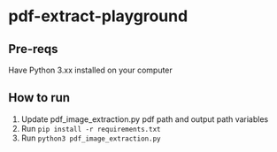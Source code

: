 # pdf-extract-playground

## Pre-reqs
Have Python 3.xx installed on your computer

## How to run
1. Update pdf_image_extraction.py pdf path and output path variables
2. Run `pip install -r requirements.txt`
3. Run `python3 pdf_image_extraction.py`